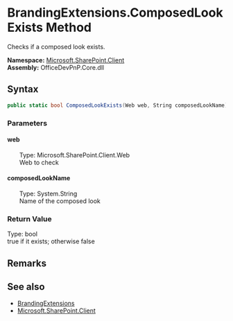 # BrandingExtensions.ComposedLookExists Method  
 Checks if a composed look exists.   

**Namespace:** [Microsoft.SharePoint.Client](Microsoft.SharePoint.Client.md)  
**Assembly:** OfficeDevPnP.Core.dll  
## Syntax
```C#
public static bool ComposedLookExists(Web web, String composedLookName)
```
### Parameters
#### web  
&emsp;&emsp;Type: Microsoft.SharePoint.Client.Web  
&emsp;&emsp;Web to check  

  

#### composedLookName  
&emsp;&emsp;Type: System.String  
&emsp;&emsp;Name of the composed look  

  

### Return Value
Type: bool  
true if it exists; otherwise false  


## Remarks
  
## See also
- [BrandingExtensions](Microsoft.SharePoint.Client.BrandingExtensions.md) 
- [Microsoft.SharePoint.Client](Microsoft.SharePoint.Client.md) 

